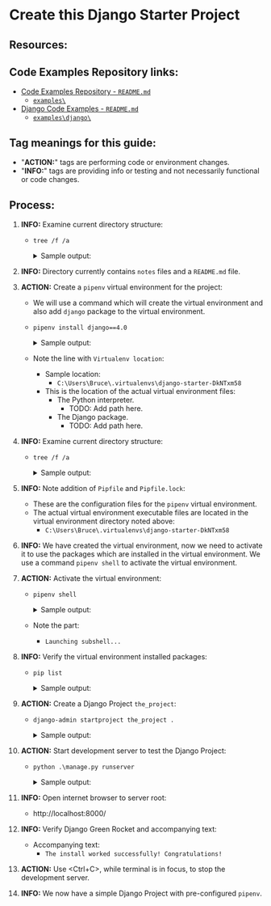 # Create this Django Starter Project

## Resources:

## Code Examples Repository links:
* [Code Examples Repository - `README.md`](../../../README.md)
    * [`examples\`](../../../)
* [Django Code Examples - `README.md`](../../README.md)
    * [`examples\django\`](../../)

## Tag meanings for this guide:
* "**ACTION:**" tags are performing code or environment changes.
* "**INFO:**" tags are providing info or testing and not necessarily functional or code changes.

## Process:
1. **INFO:** Examine current directory structure:
    * `tree /f /a`
        <details>
        <summary>Sample output:</summary>

            PS C:\Users\Bruce\Programming\examples\django\django-starter> tree /f /a
            Folder PATH listing for volume OS
            Volume serial number is CC00-DD12
            C:.
            |   README.md
            |
            \---notes
                    00_create_django_starter.md
                    00_useful_commands_and_links.md

            PS C:\Users\Bruce\Programming\examples\django\django-starter>
        </details>

1. **INFO:** Directory currently contains `notes` files and a `README.md` file.

1. **ACTION:** Create a `pipenv` virtual environment for the project:
    * We will use a command which will create the virtual environment and also add `django` package to the virtual environment.
    * `pipenv install django==4.0`
        <details>
        <summary>Sample output:</summary>

            PS C:\Users\Bruce\Programming\examples\django\django-starter> pipenv install django==4.0
            Creating a virtualenv for this project...
            Pipfile: C:\Users\Bruce\Programming\examples\django\django-starter\Pipfile
            Using C:/Users/Bruce/AppData/Local/Programs/Python/Python310/python.exe (3.10.6) to create virtualenv...
            [====] Creating virtual environment...created virtual environment CPython3.10.6.final.0-64 in 2319ms
              creator CPython3Windows(dest=C:\Users\Bruce\.virtualenvs\django-starter-DkNTxm58, clear=False, no_vcs_ignore=False, global=False)
              seeder FromAppData(download=False, pip=bundle, setuptools=bundle, wheel=bundle, via=copy, app_data_dir=C:\Users\Bruce\AppData\Local\pypa\virtualenv)
                added seed packages: pip==22.2.2, setuptools==65.0.2, wheel==0.37.1
              activators BashActivator,BatchActivator,FishActivator,NushellActivator,PowerShellActivator,PythonActivator

            Successfully created virtual environment!
            Virtualenv location: C:\Users\Bruce\.virtualenvs\django-starter-DkNTxm58
            Creating a Pipfile for this project...
            Installing django==4.0...
            Adding django to Pipfile's [packages]...
            Installation Succeeded
            Pipfile.lock not found, creating...
            Locking [dev-packages] dependencies...
            Locking [packages] dependencies...
             Locking...Building requirements...
            Resolving dependencies...
            Success!
            Updated Pipfile.lock (036cf0)!
            Installing dependencies from Pipfile.lock (036cf0)...
              ================================ 0/0 - 00:00:00
            To activate this project's virtualenv, run pipenv shell.
            Alternatively, run a command inside the virtualenv with pipenv run.
            PS C:\Users\Bruce\Programming\examples\django\django-starter>
        </details>
    * Note the line with `Virtualenv location`:
        * Sample location:
            * `C:\Users\Bruce\.virtualenvs\django-starter-DkNTxm58`
        * This is the location of the actual virtual environment files:
            * The Python interpreter.
                * TODO: Add path here.
            * The Django package.
                * TODO: Add path here.

1. **INFO:** Examine current directory structure:
    * `tree /f /a`
        <details>
        <summary>Sample output:</summary>

            PS C:\Users\Bruce\Programming\examples\django\django-starter> tree /f /a
            Folder PATH listing for volume OS
            Volume serial number is CC00-DD12
            C:.
            |   Pipfile
            |   Pipfile.lock
            |   README.md
            |
            \---notes
                    00_create_django_starter.md
                    00_useful_commands_and_links.md

            PS C:\Users\Bruce\Programming\examples\django\django-starter>
        </details>

1. **INFO:** Note addition of `Pipfile` and `Pipfile.lock`:
    * These are the configuration files for the `pipenv` virtual environment.
    * The actual virtual environment executable files are located in the virtual environment directory noted above:
        * `C:\Users\Bruce\.virtualenvs\django-starter-DkNTxm58`

1. **INFO:** We have created the virtual environment, now we need to activate it to use the packages which are installed in the virtual environment. We use a command `pipenv shell` to activate the virtual environment.

1. **ACTION:** Activate the virtual environment:
    * `pipenv shell`
        <details>
        <summary>Sample output:</summary>

            PS C:\Users\Bruce\Programming\examples\django\django-starter> pipenv shell
            Launching subshell in virtual environment...
            PowerShell 7.2.6
            Copyright (c) Microsoft Corporation.

            https://aka.ms/powershell
            Type 'help' to get help.

            PS C:\Users\Bruce\Programming\examples\django\django-starter>
        </details>
    * Note the part:
        * `Launching subshell...`

1. **INFO:** Verify the virtual environment installed packages:
    * `pip list`
        <details>
        <summary>Sample output:</summary>

            PS C:\Users\Bruce\Programming\examples\django\django-starter> pip list
            Package    Version
            ---------- -------
            asgiref    3.5.2
            Django     4.0
            pip        22.2.2
            setuptools 65.0.2
            sqlparse   0.4.2
            tzdata     2022.2
            wheel      0.37.1
            PS C:\Users\Bruce\Programming\examples\django\django-starter>
        </details>

1. **ACTION:** Create a Django Project `the_project`:
    * `django-admin startproject the_project .`
        <details>
        <summary>Sample output:</summary>

            PS C:\Users\Bruce\Programming\examples\django\django-starter> django-admin startproject the_project .
            PS C:\Users\Bruce\Programming\examples\django\django-starter>
        </details>

1. **ACTION:** Start development server to test the Django Project:
    * `python .\manage.py runserver`
        <details>
        <summary>Sample output:</summary>

            PS C:\Users\Bruce\Programming\examples\django\django-starter> python .\manage.py runserver
            Watching for file changes with StatReloader
            Performing system checks...

            System check identified no issues (0 silenced).

            You have 18 unapplied migration(s). Your project may not work properly until you apply the migrations for app(s): admin, auth, contenttypes, sessions.
            Run 'python manage.py migrate' to apply them.
            September 14, 2022 - 15:43:44
            Django version 4.0, using settings 'the_project.settings'
            Starting development server at http://127.0.0.1:8000/
            Quit the server with CTRL-BREAK.
        </details>

1. **INFO:** Open internet browser to server root:
    * http://localhost:8000/

1. **INFO:** Verify Django Green Rocket and accompanying text:
    * Accompanying text:
        * `The install worked successfully! Congratulations!`

1. **ACTION:** Use \<Ctrl+C\>, while terminal is in focus, to stop the development server.

1. **INFO:** We now have a simple Django Project with pre-configured `pipenv`.



